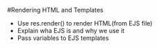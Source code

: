 #Rendering HTML and Templates

* Use res.render() to render HTML(from EJS file)
* Explain wha EJS is and why we use it
* Pass variables to EJS templates
